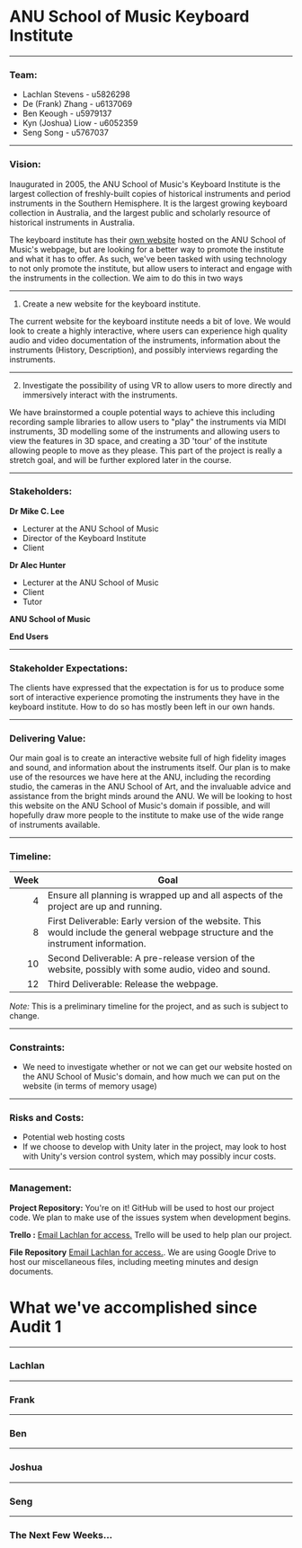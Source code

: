 ANU School of Music Keyboard Institute
=====

-----

### Team:
+ Lachlan Stevens - u5826298
+ De (Frank) Zhang - u6137069
+ Ben Keough - u5979137
+ Kyn (Joshua) Liow - u6052359
+ Seng Song - u5767037

-----

### Vision:
Inaugurated in 2005, the ANU School of Music's Keyboard Institute is the largest collection of freshly-built copies of historical instruments and period instruments in the Southern Hemisphere. It is the largest growing keyboard collection in Australia, and the largest public and scholarly resource of historical instruments in Australia.

The keyboard institute has their [own website](http://music.cass.anu.edu.au/services/instruments-equipment/keyboard-institute) hosted on the ANU School of Music's webpage, but are looking for a better way to promote the institute and what it has to offer. As such, we've been tasked with using technology to not only promote the institute, but allow users to interact and engage with the instruments in the collection. We aim to do this in two ways

-----

1. Create a new website for the keyboard institute.

The current website for the keyboard institute needs a bit of love. We would look to create a highly interactive, where users can experience high quality audio and video documentation of the instruments, information about the instruments (History, Description), and possibly interviews regarding the instruments.

-----

2. Investigate the possibility of using VR to allow users to more directly and immersively interact with the instruments.

We have brainstormed a couple potential ways to achieve this including recording sample libraries to allow users to "play" the instruments via MIDI instruments, 3D modelling some of the instruments and allowing users to view the features in 3D space, and creating a 3D 'tour' of the institute allowing people to move as they please. This part of the project is really a stretch goal, and will be further explored later in the course.

-----

### Stakeholders:
**Dr Mike C. Lee** 
 - Lecturer at the ANU School of Music
 - Director of the Keyboard Institute
 - Client

 
**Dr Alec Hunter** 
- Lecturer at the ANU School of Music
- Client
- Tutor

**ANU School of Music**

**End Users**


----

### Stakeholder Expectations:
The clients have expressed that the expectation is for us to produce some sort of interactive experience promoting the instruments they have in the keyboard institute. How to do so has mostly been left in our own hands.

----

### Delivering Value:
Our main goal is to create an interactive website full of high fidelity images and sound, and information about the instruments itself. Our plan is to make use of the resources we have here at the ANU, including the recording studio, the cameras in the ANU School of Art, and the invaluable advice and assistance from the bright minds around the ANU. We will be looking to host this website on the ANU School of Music's domain if possible, and will hopefully draw more people to the institute to make use of the wide range of instruments available.

----

### Timeline:
|Week|Goal|
|---:|----|
|4|Ensure all planning is wrapped up and all aspects of the project are up and running.|
|8|First Deliverable: Early version of the website. This would include the general webpage structure and the instrument information.|
|10|Second Deliverable: A pre-release version of the website, possibly with some audio, video and sound.|
|12|Third Deliverable: Release the webpage.|

*Note:* This is a preliminary timeline for the project, and as such is subject to change.

----

### Constraints:
- We need to investigate whether or not we can get our website hosted on the ANU School of Music's domain, and how much we can put on the website (in terms of memory usage)

----

### Risks and Costs:
- Potential web hosting costs
- If we choose to develop with Unity later in the project, may look to host with Unity's version control system, which may possibly incur costs.

----

### Management:
**Project Repository:** You're on it! GitHub will be used to host our project code. We plan to make use of the issues system when development begins.

**Trello :** [Email Lachlan for access.](u5826298@anu.edu.au) Trello will be used to help plan our project.

**File Repository** [Email Lachlan for access.](u5826298@anu.edu.au). We are using Google Drive to host our miscellaneous  files, including meeting minutes and design documents.

What we've accomplished since Audit 1
====
----

### Lachlan


---

### Frank


---

### Ben


---

### Joshua


---

### Seng


---

### The Next Few Weeks...

